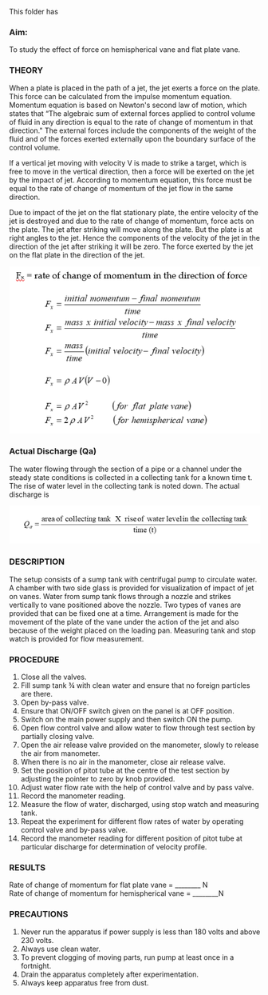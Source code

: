 This folder has 

### Aim: 

To study the effect of force on hemispherical vane and flat plate vane.

### THEORY


When a plate is placed in the path of a jet, the jet exerts a force on the plate. This force can be calculated from the impulse momentum equation. Momentum equation is based on Newton's second law of motion, which states that “The algebraic sum of external forces applied to control volume of fluid in any direction is equal to the rate of change of momentum in that direction." The external forces include the components of the weight of the fluid and of the forces exerted externally upon the boundary surface of the control volume.

If a vertical jet moving with velocity V is made to strike a target, which is free to move in the vertical direction, then a force will be exerted on the jet by the impact of jet. According to momentum equation, this force must be equal to the rate of change of momentum of the jet flow in the same direction.

Due to impact of the jet on the flat stationary plate, the entire velocity of the jet is destroyed and due to the rate of change of momentum, force acts on the plate. The jet after striking will move along the plate. But the plate is at right angles to the jet. Hence the components of the velocity of the jet in the direction of the jet after striking it will be zero. The force exerted by the jet on the flat plate in the direction of the jet.
 

<img src="images/pic1.png"/>

### Actual Discharge (Qa)

The water flowing through the section of a pipe or a channel under the steady state conditions is collected in a collecting tank for a known time t. The rise of water level in the collecting tank is noted down. The actual discharge is

<img src="images/pic2.png"/>



### DESCRIPTION

The setup consists of a sump tank with centrifugal pump to circulate water. A chamber with two side glass is provided for visualization of impact of jet on vanes. Water from sump tank flows through a nozzle and strikes vertically to vane positioned above the nozzle. Two types of vanes are provided that can be fixed one at a time. Arrangement is made for the movement of the plate of the vane under the action of the jet and also because of the weight placed on the loading pan. Measuring tank and stop watch is provided for flow measurement.



### PROCEDURE

1.	Close all the valves.
2.	Fill sump tank ¾ with clean water and ensure that no foreign particles are there. 
3.	Open by-pass valve.
4.	Ensure that ON/OFF switch given on the panel is at OFF position.
5.	Switch on the main power supply and then switch ON the pump.
6.	Open flow control valve and allow water to flow through test section by partially closing valve.
7.	Open the air release valve provided on the manometer, slowly to release the air from manometer.
8.	When there is no air in the manometer, close air release valve.
9.	Set the position of pitot tube at the centre of the test section by adjusting the pointer to zero by knob provided.
10.	Adjust water flow rate with the help of control valve and by pass valve.
11.	Record the manometer reading.
12.	Measure the flow of water, discharged, using stop watch and measuring tank.
13.	Repeat the experiment for different flow rates of water by operating control valve and by-pass valve.
14.	Record the manometer reading for different position of pitot tube at particular discharge for determination of velocity profile.


### RESULTS

Rate of change of momentum for flat plate vane = ________ N
<br>
Rate of change of momentum for hemispherical vane = ________N


### PRECAUTIONS

1.	Never run the apparatus if power supply is less than 180 volts and above 230 volts.
2.	Always use clean water.
3.	To prevent clogging of moving parts, run pump at least once in a fortnight.
4.	Drain the apparatus completely after experimentation.
5.	Always keep apparatus free from dust.

